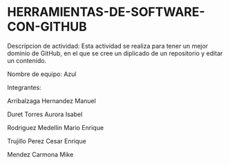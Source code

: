 # HERRAMIENTAS-DE-SOFTWARE-CON-GITHUB
Descripcion de actividad: Esta actividad se realiza para tener un mejor dominio de GitHub, en el que se cree un diplicado de un repositorio y editar un contenido.

Nombre de equipo: Azul

Integrantes:

Arribalzaga Hernandez Manuel

Duret Torres Aurora Isabel

Rodriguez Medellin Mario Enrique

Trujillo Perez Cesar Enrique

Mendez Carmona Mike
